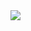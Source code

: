 <img src="https://raw.githubusercontent.com/gr3edydevel0per/ZTNA/refs/heads/main/Remote%20Access%20Application/Assets/images/signUp.jpg">

